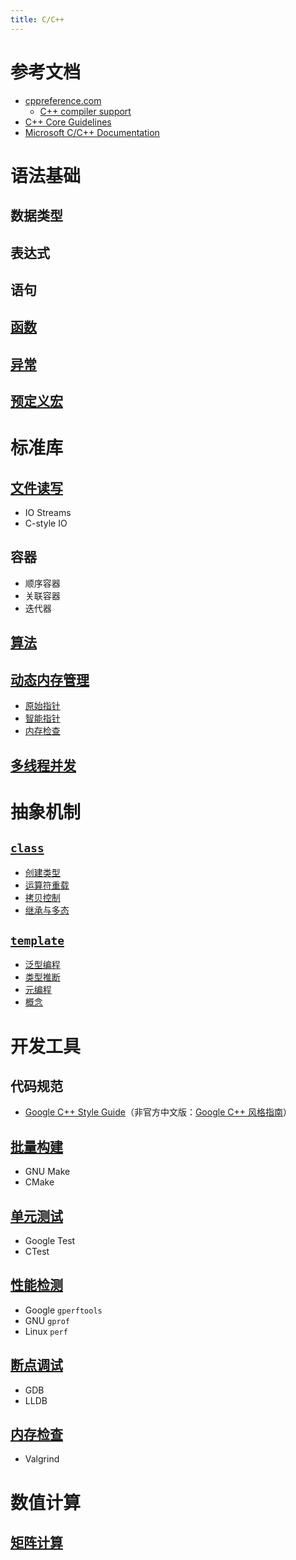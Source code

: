 ```yaml
---
title: C/C++
---
```


# 参考文档

- [cppreference.com](https://en.cppreference.com/w/cpp)
  - [C++ compiler support](https://en.cppreference.com/w/cpp/compiler_support)
- [C++ Core Guidelines](https://isocpp.github.io/CppCoreGuidelines/CppCoreGuidelines)
- [Microsoft C/C++ Documentation](https://docs.microsoft.com/en-us/cpp/cpp/?view=msvc-170)

# 语法基础

## 数据类型

## 表达式

## 语句

## [函数](./cpp/function.md)

## [异常](./cpp/exception.md)

## [预定义宏](./cpp/macro.md)

# 标准库

## [文件读写](./cpp/io.md)

- IO Streams
- C-style IO

## 容器

- 顺序容器
- 关联容器
- 迭代器

## [算法](./cpp/algorithm.md)

## [动态内存管理](./cpp/memory.md)

- [原始指针](./cpp/memory/raw_pointers.md)
- [智能指针](./cpp/memory/smart_pointers.md)
- [内存检查](./cpp/memory/check.md)

## [多线程并发](./cpp/concurrency.md)

# 抽象机制

## [`class`](https://en.cppreference.com/w/cpp/language/classes)

- [创建类型](./cpp/class/class.md)
- [运算符重载](./cpp/class/operator.md)
- [拷贝控制](./cpp/class/copy_control.md)
- [继承与多态](./cpp/class/inheritance.md)

## [`template`](https://en.cppreference.com/w/cpp/language/templates)

- [泛型编程](./cpp/template/generic.md)
- [类型推断](./cpp/template/type_deduction.md)
- [元编程](./cpp/template/metaprogramming.md)
- [概念](./cpp/template/concept.md)

# 开发工具

## 代码规范
- [Google C++ Style Guide](https://google.github.io/styleguide/cppguide.html)（非官方中文版：[Google C++ 风格指南](https://zh-google-styleguide.readthedocs.io/en/latest/google-cpp-styleguide/contents/)）

## [批量构建](./cpp/make.md)

- GNU Make
- CMake

## [单元测试](./cpp/unittest.md)

- Google Test
- CTest

## [性能检测](./cpp/profile.md)

- Google `gperftools`
- GNU `gprof`
- Linux `perf`

## [断点调试](./cpp/debug.md)

- GDB
- LLDB

## [内存检查](./cpp/memory/check.md)

- Valgrind

# 数值计算

## [矩阵计算](./cpp/matrix.md)
